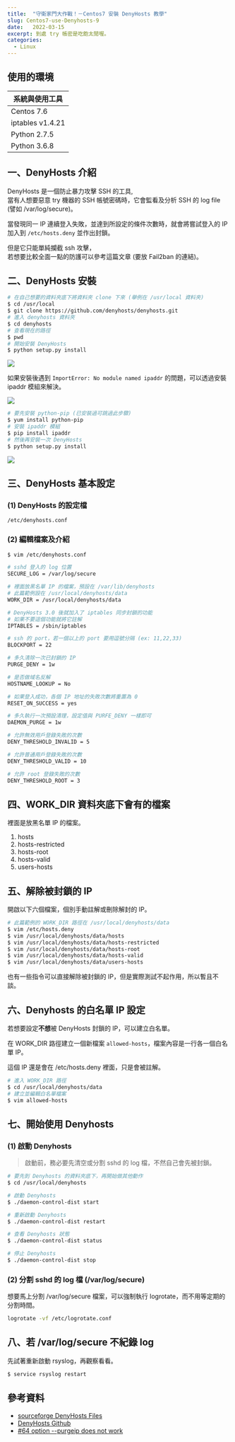 ```yaml
---
title:  "守衛家門大作戰！－Centos7 安裝 DenyHosts 教學"
slug: Centos7-use-Denyhosts-9
date:   2022-03-15
excerpt: 到處 try 帳密是吃飽太閒喔。
categories:
  - Linux 
---
```


## 使用的環境

| 系統與使用工具 | 
| ----- |  
| Centos 7.6 | 
| iptables v1.4.21 | 
| Python 2.7.5 | 
| Python 3.6.8 | 

## 一、DenyHosts 介紹

DenyHosts 是一個防止暴力攻擊 SSH 的工具,  
當有人想要惡意 try 機器的 SSH 帳號密碼時，它會監看及分析 SSH 的 log file (譬如 /var/log/secure)。   

當發現同一 IP 連續登入失敗，並達到所設定的條件次數時，就會將嘗試登入的 IP 加入到 `/etc/hosts.deny` 並作出封鎖。  

但是它只能單純攔截 ssh 攻擊，  
若想要比較全面一點的防護可以參考這篇文章 (要放 Fail2ban 的連結)。  

## 二、DenyHosts 安裝
```bash
# 在自己想要的資料夾底下將資料夾 clone 下來 (舉例在 /usr/local 資料夾)
$ cd /usr/local
$ git clone https://github.com/denyhosts/denyhosts.git 
# 進入 denyhosts 資料夾
$ cd denyhosts
# 查看現在的路徑
$ pwd
# 開始安裝 DenyHosts 
$ python setup.py install
```

![](/assets/images/2022-03-15-Centos7-use-Denyhosts-9/1.jpg)   


如果安裝後遇到 `ImportError: No module named ipaddr` 的問題，可以透過安裝 ipaddr 模組來解決。  

![](/assets/images/2022-03-15-Centos7-use-Denyhosts-9/2.jpg)  

```bash
# 要先安裝 python-pip (已安裝過可跳過此步驟)
$ yum install python-pip
# 安裝 ipaddr 模組
$ pip install ipaddr
# 然後再安裝一次 DenyHosts  
$ python setup.py install
```

![](/assets/images/2022-03-15-Centos7-use-Denyhosts-9/3.jpg)

## 三、DenyHosts 基本設定
### (1) DenyHosts 的設定檔
```
/etc/denyhosts.conf
```

### (2) 編輯檔案及介紹
```bash 
$ vim /etc/denyhosts.conf
```
```bash
# sshd 登入的 log 位置
SECURE_LOG = /var/log/secure

# 裡面放黑名單 IP 的檔案，預設在 /var/lib/denyhosts
# 此篇範例設在 /usr/local/denyhosts/data
WORK_DIR = /usr/local/denyhosts/data

# DenyHosts 3.0 後就加入了 iptables 同步封鎖的功能
# 如果不要這個功能就將它註解
IPTABLES = /sbin/iptables

# ssh 的 port，若一個以上的 port 要用逗號分隔 (ex: 11,22,33)
BLOCKPORT = 22

# 多久清除一次已封鎖的 IP
PURGE_DENY = 1w

# 是否做域名反解
HOSTNAME_LOOKUP = No

# 如果登入成功，各個 IP 地址的失敗次數將重置為 0
RESET_ON_SUCCESS = yes

# 多久執行一次預設清理，設定值與 PURFE_DENY 一樣即可
DAEMON_PURGE = 1w

# 允許無效用戶登錄失敗的次數
DENY_THRESHOLD_INVALID = 5

# 允許普通用戶登錄失敗的次數
DENY_THRESHOLD_VALID = 10

# 允許 root 登錄失敗的次數
DENY_THRESHOLD_ROOT = 3
```

## 四、WORK_DIR 資料夾底下會有的檔案
裡面是放黑名單 IP 的檔案。
1. hosts
2. hosts-restricted
3. hosts-root
4. hosts-valid
5. users-hosts


## 五、解除被封鎖的 IP
開啟以下六個檔案，個別手動註解或刪除解封的 IP。
```bash
# 此篇範例的 WORK_DIR 路徑在 /usr/local/denyhosts/data 
$ vim /etc/hosts.deny
$ vim /usr/local/denyhosts/data/hosts
$ vim /usr/local/denyhosts/data/hosts-restricted
$ vim /usr/local/denyhosts/data/hosts-root
$ vim /usr/local/denyhosts/data/hosts-valid
$ vim /usr/local/denyhosts/data/users-hosts
```
也有一些指令可以直接解除被封鎖的 IP，但是實際測試不起作用，所以暫且不談。

## 六、Denyhosts 的白名單 IP 設定
若想要設定**不想**被 DenyHosts 封鎖的 IP，可以建立白名單。  

在 WORK_DIR 路徑建立一個新檔案 `allowed-hosts`，檔案內容是一行各一個白名單 IP。

這個 IP 還是會在 /etc/hosts.deny 裡面，只是會被註解。

```bash
# 進入 WORK_DIR 路徑
$ cd /usr/local/denyhosts/data
# 建立並編輯白名單檔案
$ vim allowed-hosts 
```
## 七、開始使用 Denyhosts 

### (1) 啟動 Denyhosts
> 啟動前，務必要先清空或分割 sshd 的 log 檔，不然自己會先被封鎖。 

```bash
# 要先到 Denyhosts 的資料夾底下，再開始做其他動作
$ cd /usr/local/denyhosts

# 啟動 Denyhosts
$ ./daemon-control-dist start

# 重新啟動 Denyhosts
$ ./daemon-control-dist restart

# 查看 Denyhosts 狀態 
$ ./daemon-control-dist status  

# 停止 Denyhosts
$ ./daemon-control-dist stop
``` 
### (2) 分割 sshd 的 log 檔 (/var/log/secure)
想要馬上分割 /var/log/secure 檔案，可以強制執行 logrotate，而不用等定期的分割時間。 

```bash
logrotate -vf /etc/logrotate.conf 
``` 

## 八、若 /var/log/secure 不紀錄 log 
先試著重新啟動 rsyslog，再觀察看看。
```bash
$ service rsyslog restart 
```

## 參考資料
- [sourceforge DenyHosts Files](https://sourceforge.net/projects/denyhosts/files/denyhosts/) 
- [DenyHosts Github](https://github.com/denyhosts/denyhosts) 
- [#64 option --purgeip does not work](https://sourceforge.net/p/denyhosts/bugs/64/?limit=25) 
